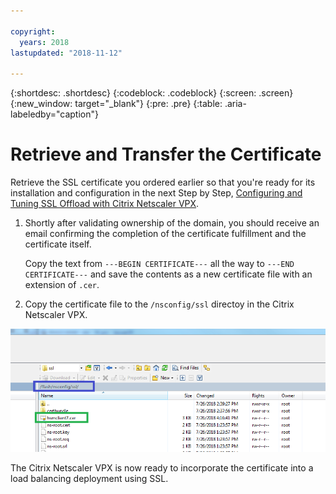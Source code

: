 ```yaml
---

copyright:
  years: 2018
lastupdated: "2018-11-12"

---
```


{:shortdesc: .shortdesc}
{:codeblock: .codeblock}
{:screen: .screen}
{:new_window: target="_blank"}
{:pre: .pre}
{:table: .aria-labeledby="caption"}

# Retrieve and Transfer the Certificate

Retrieve the SSL certificate you ordered earlier so that you're ready for its installation and configuration in the next Step by Step, [Configuring and Tuning SSL Offload with Citrix Netscaler VPX](hsm-ssl-guide.html). 

1. Shortly after validating ownership of the domain, you should receive an email confirming the completion of the certificate fulfillment and the certificate itself.

	Copy the text from `---BEGIN CERTIFICATE---` all the way to `---END CERTIFICATE---` and save the contents as a new certificate file with an extension of `.cer`.

2. Copy the certificate file to the `/nsconfig/ssl` directoy in the Citrix Netscaler VPX.

<img src="images/11-transfer-certificate.png" alt="drawing" style="width: 600px;"/>

The Citrix Netscaler VPX is now ready to incorporate the certificate into a load balancing deployment using SSL.
